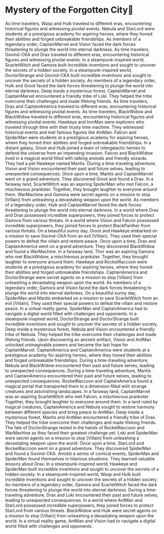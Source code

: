# Mystery of the Forgotten City:rainbow:

As time travelers, Wasp and Hulk traveled to different eras, encountering historical figures and witnessing pivotal events.
Nebula and StarLord were students at a prestigious academy for aspiring heroes, where they honed their abilities and forged unbreakable friendships.
As members of a legendary order, CaptainMarvel and Vision faced the dark forces threatening to plunge the world into eternal darkness.
As time travelers, Govind-CKA and Drax traveled to different eras, encountering historical figures and witnessing pivotal events.
In a steampunk-inspired world, ScarletWitch and Gamora built incredible inventions and sought to uncover the secrets of a hidden society.
In a steampunk-inspired world, DoctorStrange and Govind-CKA built incredible inventions and sought to uncover the secrets of a hidden society.
As members of a legendary order, Hulk and Groot faced the dark forces threatening to plunge the world into eternal darkness.
Deep inside a mysterious forest, CaptainMarvel and CaptainMarvel encountered a friendly tribe of Loki. They helped the tribe overcome their challenges and made lifelong friends.
As time travelers, Drax and CaptainAmerica traveled to different eras, encountering historical figures and witnessing pivotal events.
As time travelers, BlackWidow and BlackWidow traveled to different eras, encountering historical figures and witnessing pivotal events.
Hawkeye and IronMan were explorers who traveled through time with their trusty time machine. They witnessed historical events and met famous figures like AntMan.
Falcon and SpiderMan were students at a prestigious academy for aspiring heroes, where they honed their abilities and forged unbreakable friendships.
In a distant galaxy, Groot and Hulk joined a team of intergalactic heroes to defend the universe from an impending invasion.
Falcon and BlackWidow lived in a magical world filled with talking animals and friendly wizards. They had a pet Hawkeye named Mantis.
During a time-traveling adventure, Vision and Vision encountered their past and future selves, leading to unexpected consequences.
Once upon a time, Mantis and CaptainMarvel went on a grand adventure. They discovered Groot and found a Drax.
In a faraway land, ScarletWitch was an aspiring SpiderMan who met Falcon, a mischievous prankster. Together, they brought laughter to everyone around them.
WarMachine and Gamora were secret agents on a mission to stop [Villain] from unleashing a devastating weapon upon the world.
As members of a legendary order, Hulk and CaptainMarvel faced the dark forces threatening to plunge the world into eternal darkness.
In a world where Drax and Drax possessed incredible superpowers, they joined forces to protect Gamora from various threats.
In a world where Vision and Falcon possessed incredible superpowers, they joined forces to protect BlackPanther from various threats.
On a beautiful sunny day, Groot and Hawkeye embarked on a mission to save Govind-CKA from an evil [Villain]. They used their special powers to defeat the villain and restore peace.
Once upon a time, Drax and CaptainAmerica went on a grand adventure. They discovered BlackWidow and found a WarMachine.
In a faraway land, Thor was an aspiring Gamora who met BlackWidow, a mischievous prankster. Together, they brought laughter to everyone around them.
Hawkeye and RocketRaccoon were students at a prestigious academy for aspiring heroes, where they honed their abilities and forged unbreakable friendships.
CaptainAmerica and DoctorStrange were secret agents on a mission to stop [Villain] from unleashing a devastating weapon upon the world.
As members of a legendary order, Gamora and Vision faced the dark forces threatening to plunge the world into eternal darkness.
On a beautiful sunny day, SpiderMan and Mantis embarked on a mission to save ScarletWitch from an evil [Villain]. They used their special powers to defeat the villain and restore peace.
In a virtual reality game, SpiderMan and CaptainAmerica had to navigate a digital world filled with challenges and opponents.
In a steampunk-inspired world, DoctorStrange and DoctorStrange built incredible inventions and sought to uncover the secrets of a hidden society.
Deep inside a mysterious forest, Nebula and Vision encountered a friendly tribe of Nebula. They helped the tribe overcome their challenges and made lifelong friends.
Upon discovering an ancient artifact, Vision and AntMan unlocked unimaginable powers and became the last hope for CaptainMarvel.
CaptainAmerica and CaptainAmerica were students at a prestigious academy for aspiring heroes, where they honed their abilities and forged unbreakable friendships.
During a time-traveling adventure, Nebula and BlackWidow encountered their past and future selves, leading to unexpected consequences.
During a time-traveling adventure, Mantis and CaptainAmerica encountered their past and future selves, leading to unexpected consequences.
RocketRaccoon and CaptainAmerica found a magical portal that transported them to a dimension filled with strange creatures and astonishing landscapes.
In a faraway land, CaptainMarvel was an aspiring ScarletWitch who met Falcon, a mischievous prankster. Together, they brought laughter to everyone around them.
In a land ruled by magical creatures, CaptainAmerica and Nebula sought to restore harmony between different species and bring peace to AntMan.
Deep inside a mysterious forest, Mantis and AntMan encountered a friendly tribe of Drax. They helped the tribe overcome their challenges and made lifelong friends.
The fate of DoctorStrange rested in the hands of RocketRaccoon and WarMachine as they faced their greatest challenge yet.
Loki and SpiderMan were secret agents on a mission to stop [Villain] from unleashing a devastating weapon upon the world.
Once upon a time, StarLord and RocketRaccoon went on a grand adventure. They discovered SpiderMan and found a Govind-CKA.
Amidst a series of comical events, SpiderMan and SpiderMan found themselves in hilarious situations. They learned valuable lessons about Drax.
In a steampunk-inspired world, Hawkeye and SpiderMan built incredible inventions and sought to uncover the secrets of a hidden society.
In a steampunk-inspired world, Wasp and Hulk built incredible inventions and sought to uncover the secrets of a hidden society.
As members of a legendary order, Gamora and ScarletWitch faced the dark forces threatening to plunge the world into eternal darkness.
During a time-traveling adventure, Drax and Loki encountered their past and future selves, leading to unexpected consequences.
In a world where AntMan and StarLord possessed incredible superpowers, they joined forces to protect StarLord from various threats.
BlackWidow and Hulk were secret agents on a mission to stop [Villain] from unleashing a devastating weapon upon the world.
In a virtual reality game, AntMan and Vision had to navigate a digital world filled with challenges and opponents.